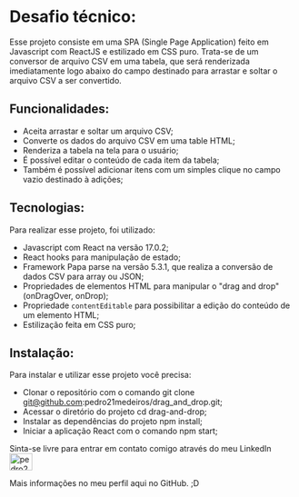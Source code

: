 # Desafio técnico:

Esse projeto consiste em uma SPA (Single Page Application) feito em Javascript com ReactJS e estilizado em CSS puro.
Trata-se de um conversor de arquivo CSV em uma tabela, que será renderizada imediatamente logo abaixo do campo destinado para arrastar e soltar o arquivo CSV a ser convertido.

## Funcionalidades:

- Aceita arrastar e soltar um arquivo CSV;
- Converte os dados do arquivo CSV em uma table HTML;
- Renderiza a tabela na tela para o usuário;
- É possível editar o conteúdo de cada item da tabela;
- Também é possível adicionar itens com um simples clique no campo vazio destinado à adições;

## Tecnologias:

Para realizar esse projeto, foi utilizado:
- Javascript com React na versão 17.0.2;
- React hooks para manipulação de estado;
- Framework Papa parse na versão 5.3.1, que realiza a conversão de dados CSV para array ou JSON;
- Propriedades de elementos HTML para manipular o "drag and drop" (onDragOver, onDrop);
- Propriedade `contentEditable` para possibilitar a edição do conteúdo de um elemento HTML;
- Estilização feita em CSS puro;

## Instalação:

Para instalar e utilizar esse projeto você precisa:
- Clonar o repositório com o comando git clone git@github.com:pedro21medeiros/drag_and_drop.git;
- Acessar o diretório do projeto cd drag-and-drop;
- Instalar as dependências do projeto npm install;
- Iniciar a aplicação React com o comando npm start;


Sinta-se livre para entrar em contato comigo através do meu LinkedIn <a href="https://linkedin.com/in/pedro21medeiros" target="blank"><img align="center" src="https://raw.githubusercontent.com/rahuldkjain/github-profile-readme-generator/master/src/images/icons/Social/linked-in-alt.svg" alt="pedro21medeiros" height="30" width="40" /></a>

Mais informações no meu perfil aqui no GitHub. ;D
